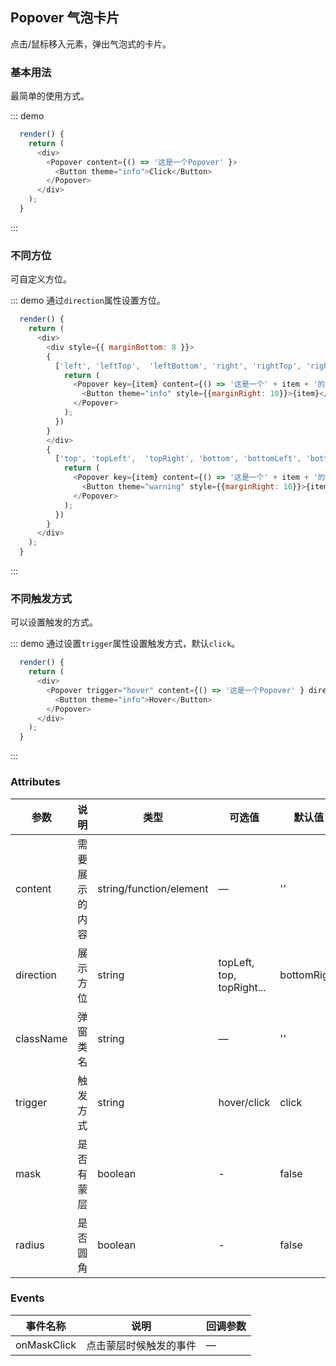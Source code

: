 ## Popover 气泡卡片

点击/鼠标移入元素，弹出气泡式的卡片。

### 基本用法

最简单的使用方式。

::: demo
```js
  render() {
    return (
      <div>
        <Popover content={() => '这是一个Popover' }>
          <Button theme="info">Click</Button>
        </Popover>
      </div>
    );
  }
```
:::

### 不同方位

可自定义方位。

::: demo 通过`direction`属性设置方位。
```js
  render() {
    return (
      <div>
        <div style={{ marginBottom: 8 }}>
        {
          ['left', 'leftTop',  'leftBottom', 'right', 'rightTop', 'rightBottom'].map(item => {
            return (
              <Popover key={item} content={() => '这是一个' + item + '的Popover' } direction={item}>
                <Button theme="info" style={{marginRight: 10}}>{item}</Button>
              </Popover>
            );
          }) 
        }
        </div>
        {
          ['top', 'topLeft',  'topRight', 'bottom', 'bottomLeft', 'bottomRight'].map(item => {
            return (
              <Popover key={item} content={() => '这是一个' + item + '的Popover' } direction={item}>
                <Button theme="warning" style={{marginRight: 10}}>{item}</Button>
              </Popover>
            );
          }) 
        }
      </div>
    );
  }
```
:::

### 不同触发方式

可以设置触发的方式。

::: demo 通过设置`trigger`属性设置触发方式，默认`click`。
```js
  render() {
    return (
      <div>
        <Popover trigger="hover" content={() => '这是一个Popover' } direction="top">
          <Button theme="info">Hover</Button>
        </Popover>
      </div>
    );
  }
```
:::


### Attributes
| 参数      | 说明          | 类型      | 可选值                           | 默认值  |
|---------- |-------------- |---------- |--------------------------------  |-------- |
| content | 需要展示的内容 | string/function/element | — | '' |
| direction | 展示方位 | string | topLeft, top, topRight... | bottomRight |
| className | 弹窗类名 | string | — | '' |
| trigger | 触发方式 | string | hover/click | click |
| mask | 是否有蒙层 | boolean | - | false |
| radius | 是否圆角 | boolean | - | false |


### Events
| 事件名称 | 说明 | 回调参数 |
|---------- |-------- |---------- |
| onMaskClick | 点击蒙层时候触发的事件 | — |